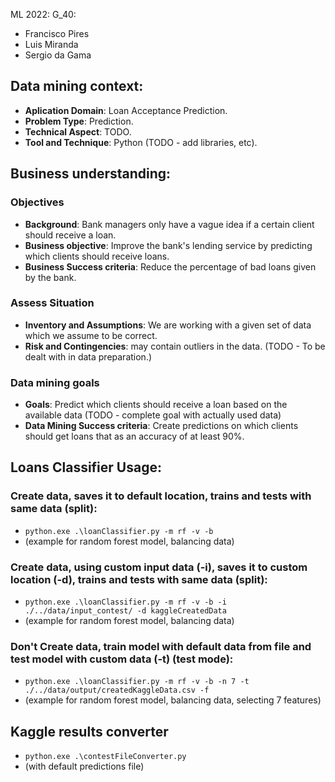 ML 2022:
G_40:
- Francisco Pires
- Luis Miranda
- Sergio da Gama

## Data mining context:

- __Aplication Domain__: Loan Acceptance Prediction.
- __Problem Type__: Prediction.
- __Technical Aspect__: TODO.
- __Tool and Technique__: Python (TODO - add libraries, etc).

## Business understanding:
### Objectives
- __Background__: Bank managers only have a vague idea if a certain client should receive a loan.
- __Business objective__: Improve the bank's lending service by predicting which clients should receive loans.
- __Business Success criteria__: Reduce the percentage of bad loans given by the bank.
### Assess Situation
- __Inventory and Assumptions__: We are working with a given set of data which we assume to be correct.
- __Risk and Contingencies__: may contain outliers in the data. (TODO - To be dealt with in data preparation.)
### Data mining goals
- __Goals__: Predict which clients should receive a loan based on the available data (TODO - complete goal with actually used data)
- __Data Mining Success criteria__: Create predictions on which clients should get loans that as an accuracy of at least 90%.


## Loans Classifier Usage:

### Create data, saves it to default location, trains and tests with same data (split):
- `python.exe .\loanClassifier.py -m rf -v -b`
- (example for random forest model, balancing data)

### Create data, using custom input data (-i), saves it to custom location (-d), trains and tests with same data (split):
- `python.exe .\loanClassifier.py -m rf -v -b -i ./../data/input_contest/ -d kaggleCreatedData`
- (example for random forest model, balancing data)

### Don't Create data, train model with default data from file and test model with custom data (-t) (test mode):
- `python.exe .\loanClassifier.py -m rf -v -b -n 7 -t ./../data/output/createdKaggleData.csv -f`
- (example for random forest model, balancing data, selecting 7 features)

## Kaggle results converter
- `python.exe .\contestFileConverter.py`
- (with default predictions file)